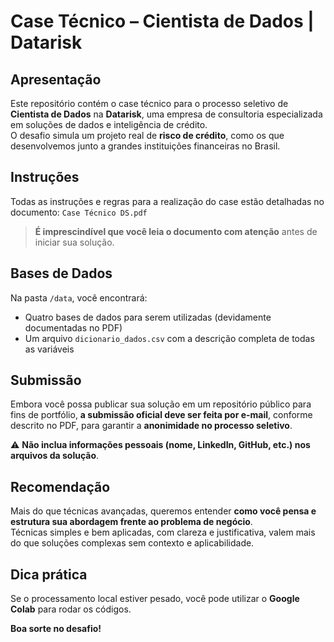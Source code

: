 # Case Técnico – Cientista de Dados | Datarisk

## Apresentação

Este repositório contém o case técnico para o processo seletivo de **Cientista de Dados** na **Datarisk**, uma empresa de consultoria especializada em soluções de dados e inteligência de crédito.  
O desafio simula um projeto real de **risco de crédito**, como os que desenvolvemos junto a grandes instituições financeiras no Brasil.

## Instruções

Todas as instruções e regras para a realização do case estão detalhadas no documento: `Case Técnico DS.pdf`

> **É imprescindível que você leia o documento com atenção** antes de iniciar sua solução.

## Bases de Dados

Na pasta `/data`, você encontrará:
- Quatro bases de dados para serem utilizadas (devidamente documentadas no PDF)
- Um arquivo `dicionario_dados.csv` com a descrição completa de todas as variáveis

## Submissão

Embora você possa publicar sua solução em um repositório público para fins de portfólio, **a submissão oficial deve ser feita por e-mail**, conforme descrito no PDF, para garantir a **anonimidade no processo seletivo**.

⚠️ **Não inclua informações pessoais (nome, LinkedIn, GitHub, etc.) nos arquivos da solução**.

## Recomendação

Mais do que técnicas avançadas, queremos entender **como você pensa e estrutura sua abordagem frente ao problema de negócio**.  
Técnicas simples e bem aplicadas, com clareza e justificativa, valem mais do que soluções complexas sem contexto e aplicabilidade.

## Dica prática

Se o processamento local estiver pesado, você pode utilizar o **Google Colab** para rodar os códigos.

**Boa sorte no desafio!**

